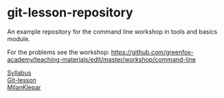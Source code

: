 # git-lesson-repository
An example repository for the command line workshop in tools and basics module.

For the problems see the workshop: https://github.com/greenfox-academy/teaching-materials/edit/master/workshop/command-line

[Syllabus](https://github.com/green-fox-academy/avus-picard-syllabus) <br>
[Git-lesson](https://github.com/MilanKlepar/git-lesson-repository)<br>
[MilanKlepar](https://github.com/green-fox-academy/MilanKlepar)
